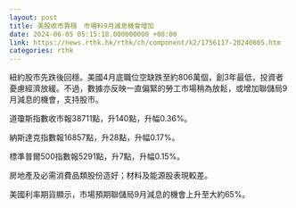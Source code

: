 ```yaml
---
layout: post
title: 美股收市靠穩　市場料9月減息機會增加
date: 2024-06-05 05:15:18.000000000 +08:00
link: https://news.rthk.hk/rthk/ch/component/k2/1756117-20240605.htm
categories: rthk
---
```


紐約股市先跌後回穩。美國4月底職位空缺跌至約806萬個，創3年最低，投資者憂慮經濟放緩。不過，數據亦反映一直偏緊的勞工市場稍為放鬆，或增加聯儲局9月減息的機會，支持股市。

道瓊斯指數收市報38711點，升140點，升幅0.36%。

納斯達克指數報16857點，升28點，升幅0.17%。

標準普爾500指數報5291點，升7點，升幅0.15%。

房地產及必需消費品類股份造好；材料及能源股表現較差。

美國利率期貨顯示，市場預期聯儲局9月減息的機會上升至大約65%。
